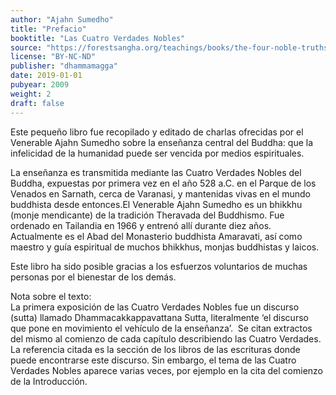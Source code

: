 ```yaml
---
author: "Ajahn Sumedho"
title: "Prefacio"
booktitle: "Las Cuatro Verdades Nobles"
source: "https://forestsangha.org/teachings/books/the-four-noble-truths?language=English"
license: "BY-NC-ND"
publisher: "dhammamagga"
date: 2019-01-01
pubyear: 2009 
weight: 2
draft: false
---
```

Este pequeño libro fue recopilado y editado de charlas ofrecidas por el Venerable Ajahn Sumedho sobre la enseñanza central del Buddha: que la infelicidad de la humanidad puede ser vencida por medios espirituales.  

La enseñanza es transmitida mediante las Cuatro Verdades Nobles del Buddha, expuestas por primera vez en el año 528 a.C. en el Parque de los Venados en Sarnath, cerca de Varanasi, y mantenidas vivas en el mundo buddhista desde entonces.El Venerable Ajahn Sumedho es un bhikkhu (monje mendicante) de la tradición Theravada del Buddhismo. Fue ordenado en Tailandia en 1966 y entrenó allí durante diez años. Actualmente es el Abad del Monasterio buddhista Amaravati, así como maestro y guía espiritual de muchos bhikkhus, monjas buddhistas y laicos.  

Este libro ha sido posible gracias a los esfuerzos voluntarios de muchas personas por el bienestar de los demás.  

Nota sobre el texto:  
La primera exposición de las Cuatro Verdades Nobles fue un discurso (sutta) llamado Dhammacakkappavattana Sutta, literalmente ‘el discurso que pone en movimiento el vehículo de la enseñanza’.  Se citan extractos del mismo al comienzo de cada capítulo describiendo las Cuatro Verdades. La referencia citada es la sección de los libros de las escrituras donde puede encontrarse este discurso. Sin embargo, el tema de las Cuatro Verdades Nobles aparece varias veces, por ejemplo en la cita del comienzo de la Introducción.  
